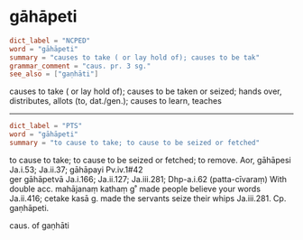 # gāhāpeti

``` toml
dict_label = "NCPED"
word = "gāhāpeti"
summary = "causes to take ( or lay hold of); causes to be tak"
grammar_comment = "caus. pr. 3 sg."
see_also = ["gaṇhāti"]
```

causes to take ( or lay hold of); causes to be taken or seized; hands over, distributes, allots (to, dat./gen.); causes to learn, teaches

--------------------

``` toml
dict_label = "PTS"
word = "gāhāpeti"
summary = "to cause to take; to cause to be seized or fetched"
```

to cause to take; to cause to be seized or fetched; to remove. Aor, gāhāpesi Ja.i.53; Ja.ii.37; gāhāpayi Pv.iv.1#42  
ger gāhāpetvā Ja.i.166; Ja.ii.127; Ja.iii.281; Dhp\-a.i.62 (patta\-cīvaraṃ) With double acc. mahājanaṃ kathaṃ g˚ made people believe your words Ja.ii.416; cetake kasā g. made the servants seize their whips Ja.iii.281. Cp. gaṇhāpeti.

caus. of gaṇhāti

